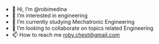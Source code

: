- 👋 Hi, I’m @robimedina
- 👀 I’m interested in engineering
- 🌱 I’m currently studying Mechatronic Engineering
- 💞️ I’m looking to collaborate on topics related Engineering
- 📫 How to reach me roby.chest@gmail.com

<!---
robimedina/robimedina is a ✨ special ✨ repository because its `README.md` (this file) appears on your GitHub profile.
You can click the Preview link to take a look at your changes.
--->

